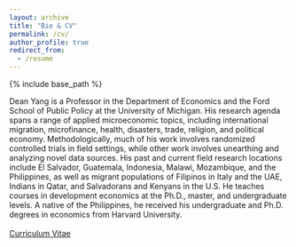 ```yaml
---
layout: archive
title: "Bio & CV"
permalink: /cv/
author_profile: true
redirect_from:
  - /resume
---
```


{% include base_path %}





Dean Yang is a Professor in the Department of Economics and the Ford School of Public Policy at the University of Michigan. His research agenda spans a range of applied microeconomic topics, including international migration, microfinance, health, disasters, trade, religion, and political economy. Methodologically, much of his work involves randomized controlled trials in field settings, while other work involves unearthing and analyzing novel data sources. His past and current field research locations include El Salvador, Guatemala, Indonesia, Malawi, Mozambique, and the Philippines, as well as migrant populations of Filipinos in Italy and the UAE, Indians in Qatar, and Salvadorans and Kenyans in the U.S. He teaches courses in development economics at the Ph.D., master, and undergraduate levels. A native of the Philippines, he received his undergraduate and Ph.D. degrees in economics from Harvard University.
<br><br>
<a href='/files/yang_cv.pdf' class="btn">Curriculum Vitae</a>
